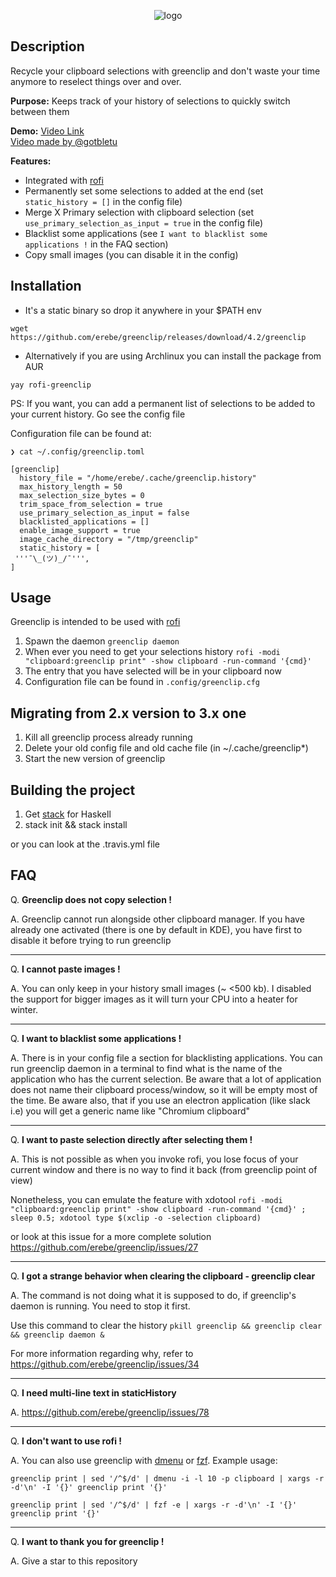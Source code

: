 <p align="center">
  <img src="https://github.com/erebe/greenclip/raw/master/logo.png" alt="logo"/>
</p>

## Description

Recycle your clipboard selections with greenclip and don't waste your time anymore
to reselect things over and over.

**Purpose:**
Keeps track of your history of selections to quickly switch between them

**Demo:**  <a href="https://www.youtube.com/watch?v=Utk-9Gy8H3w">Video Link</a>
<br/>
<a href="https://www.youtube.com/watch?v=4IycORAdW9M">Video made by @gotbletu</a>

**Features:**
  + Integrated with [rofi](https://github.com/DaveDavenport/rofi)
  + Permanently set some selections to added at the end (set `static_history = []` in the config file)
  + Merge X Primary selection with clipboard selection (set `use_primary_selection_as_input = true` in the config file)
  + Blacklist some applications (see `I want to blacklist some applications !` in the FAQ section)
  + Copy small images (you can disable it in the config)

## Installation

- It's a static binary so drop it anywhere in your $PATH env

```wget https://github.com/erebe/greenclip/releases/download/4.2/greenclip```


- Alternatively if you are using Archlinux you can install the package from AUR

``yay rofi-greenclip``

PS: If you want, you can add a permanent list of selections to be added to your current history. Go see the config file

Configuration file can be found at: 
```
❯ cat ~/.config/greenclip.toml

[greenclip]
  history_file = "/home/erebe/.cache/greenclip.history"
  max_history_length = 50
  max_selection_size_bytes = 0
  trim_space_from_selection = true
  use_primary_selection_as_input = false
  blacklisted_applications = []
  enable_image_support = true
  image_cache_directory = "/tmp/greenclip"
  static_history = [
 '''¯\_(ツ)_/¯''',
]
```

## Usage

Greenclip is intended to be used with [rofi](https://github.com/DaveDavenport/rofi)

1. Spawn the daemon ``` greenclip daemon ```
2. When ever you need to get your selections history ``` rofi -modi "clipboard:greenclip print" -show clipboard -run-command '{cmd}' ```
3. The entry that you have selected will be in your clipboard now
4. Configuration file can be found in ```.config/greenclip.cfg```

## Migrating from 2.x version to 3.x one

1. Kill all greenclip process already running
2. Delete your old config file and old cache file (in ~/.cache/greenclip*)
3. Start the new version of greenclip

## Building the project

1. Get [stack](https://docs.haskellstack.org/en/stable/README/) for Haskell
2. stack init && stack install

or you can look at the .travis.yml file

## FAQ

Q. **Greenclip does not copy selection !**

A. Greenclip cannot run alongside other clipboard manager. If you have already one activated (there is one by default in KDE), you have first to disable it before trying to run greenclip

---------

Q. **I cannot paste images !**

A. You can only keep in your history small images  (~ <500 kb). I disabled the support for bigger images as it will turn your CPU into a heater for winter.

----------

Q. **I want to blacklist some applications !**

A. There is in your config file a section for blacklisting applications.
   You can run greenclip daemon in a terminal to find what is the name of the application who has the current selection.
   Be aware that a lot of application does not name their clipboard process/window, so it will be empty most of the time.
   Be aware also, that if you use an electron application (like slack i.e) you will get a generic name like "Chromium clipboard"

----------

Q. **I want to paste selection directly after selecting them !**

A. This is not possible as when you invoke rofi, you lose focus of your current window and there is no way to find it back (from greenclip point of view)

   Nonetheless, you can emulate the feature with xdotool `rofi -modi "clipboard:greenclip print" -show clipboard -run-command '{cmd}' ; sleep 0.5; xdotool type $(xclip -o -selection clipboard)`

   or look at this issue for a more complete solution https://github.com/erebe/greenclip/issues/27

----------

Q. **I got a strange behavior when clearing the clipboard - greenclip clear**

A. The command is not doing what it is supposed to do, if greenclip's daemon is running. You need to stop it first.

   Use this command to clear the history `pkill greenclip && greenclip clear && greenclip daemon &`
   
   For more information regarding why, refer to https://github.com/erebe/greenclip/issues/34 

----------

Q. **I need multi-line text in staticHistory**

A. https://github.com/erebe/greenclip/issues/78

----------

Q. **I don't want to use rofi !**

A. You can also use greenclip with [dmenu](http://tools.suckless.org/dmenu) or [fzf](https://github.com/junegunn/fzf). Example usage:

   `greenclip print | sed '/^$/d' | dmenu -i -l 10 -p clipboard | xargs -r -d'\n' -I '{}' greenclip print '{}'`

   `greenclip print | sed '/^$/d' | fzf -e | xargs -r -d'\n' -I '{}' greenclip print '{}'`

----------

Q. **I want to thank you for greenclip !**

A. Give a star to this repository

